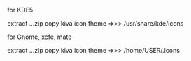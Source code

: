 for KDE5

extract ...zip 
copy kiva icon theme =>>>  /usr/share/kde/icons

for Gnome, xcfe, mate

extract ...zip 
copy  kiva icon theme =>>> /home/USER/.icons
